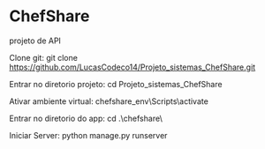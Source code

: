 # ChefShare
projeto de API

Clone git:
git clone https://github.com/LucasCodeco14/Projeto_sistemas_ChefShare.git

Entrar no diretorio projeto:
cd Projeto_sistemas_ChefShare

Ativar ambiente virtual:
chefshare_env\Scripts\activate

Entrar no diretorio do app:
cd .\chefshare\

Iniciar Server:
python manage.py runserver
